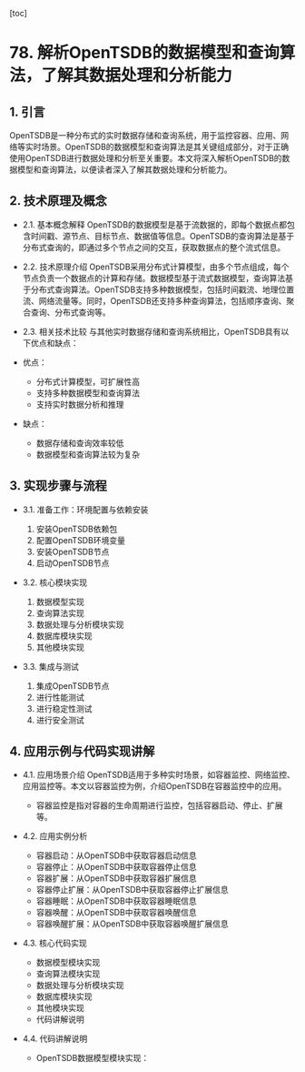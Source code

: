 
[toc]                    
                
                
# 78. 解析OpenTSDB的数据模型和查询算法，了解其数据处理和分析能力

## 1. 引言

OpenTSDB是一种分布式的实时数据存储和查询系统，用于监控容器、应用、网络等实时场景。OpenTSDB的数据模型和查询算法是其关键组成部分，对于正确使用OpenTSDB进行数据处理和分析至关重要。本文将深入解析OpenTSDB的数据模型和查询算法，以便读者深入了解其数据处理和分析能力。

## 2. 技术原理及概念

- 2.1. 基本概念解释
OpenTSDB的数据模型是基于流数据的，即每个数据点都包含时间戳、源节点、目标节点、数据值等信息。OpenTSDB的查询算法是基于分布式查询的，即通过多个节点之间的交互，获取数据点的整个流式信息。

- 2.2. 技术原理介绍
OpenTSDB采用分布式计算模型，由多个节点组成，每个节点负责一个数据点的计算和存储。数据模型基于流式数据模型，查询算法基于分布式查询算法。OpenTSDB支持多种数据模型，包括时间戳流、地理位置流、网络流量等。同时，OpenTSDB还支持多种查询算法，包括顺序查询、聚合查询、分布式查询等。

- 2.3. 相关技术比较
与其他实时数据存储和查询系统相比，OpenTSDB具有以下优点和缺点：
- 优点：
    - 分布式计算模型，可扩展性高
    - 支持多种数据模型和查询算法
    - 支持实时数据分析和推理
- 缺点：
    - 数据存储和查询效率较低
    - 数据模型和查询算法较为复杂

## 3. 实现步骤与流程

- 3.1. 准备工作：环境配置与依赖安装
   1. 安装OpenTSDB依赖包
   2. 配置OpenTSDB环境变量
   3. 安装OpenTSDB节点
   4. 启动OpenTSDB节点

- 3.2. 核心模块实现
   1. 数据模型实现
   2. 查询算法实现
   3. 数据处理与分析模块实现
   4. 数据库模块实现
   5. 其他模块实现

- 3.3. 集成与测试
   1. 集成OpenTSDB节点
   2. 进行性能测试
   3. 进行稳定性测试
   4. 进行安全测试

## 4. 应用示例与代码实现讲解

- 4.1. 应用场景介绍
   OpenTSDB适用于多种实时场景，如容器监控、网络监控、应用监控等。本文以容器监控为例，介绍OpenTSDB在容器监控中的应用。
   - 容器监控是指对容器的生命周期进行监控，包括容器启动、停止、扩展等。
- 4.2. 应用实例分析
   - 容器启动：从OpenTSDB中获取容器启动信息
   - 容器停止：从OpenTSDB中获取容器停止信息
   - 容器扩展：从OpenTSDB中获取容器扩展信息
   - 容器停止扩展：从OpenTSDB中获取容器停止扩展信息
   - 容器睡眠：从OpenTSDB中获取容器睡眠信息
   - 容器唤醒：从OpenTSDB中获取容器唤醒信息
   - 容器唤醒扩展：从OpenTSDB中获取容器唤醒扩展信息

- 4.3. 核心代码实现
   - 数据模型模块实现
   - 查询算法模块实现
   - 数据处理与分析模块实现
   - 数据库模块实现
   - 其他模块实现
   - 代码讲解说明

- 4.4. 代码讲解说明
   - OpenTSDB数据模型模块实现：
   ```
   ```

